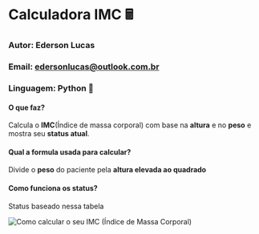 # Calculadora IMC 🖩

### Autor: Ederson Lucas

### Email: edersonlucas@outlook.com.br

### Linguagem: Python :snake:

#### O que faz?

Calcula o **IMC**(Índice de massa corporal) com base na **altura** e no **peso** e  mostra seu **status atual**.

#### Qual a formula usada para calcular?

Divide o **peso** do paciente pela **altura elevada ao quadrado**

#### Como funciona os status?

Status baseado nessa tabela

![Como calcular o seu IMC (Índice de Massa Corporal)](https://lh3.googleusercontent.com/proxy/ey5nHUFx0NgBvb5W22qz0BxEzc-p8hlUfvAUh52w41Ea21b2ZAlh6yiam5MU2nbk1KhMAP1XYATGsh50apwHGElcs4pI-6Ya_VVxoGsChd05NQKBzzKMUko)